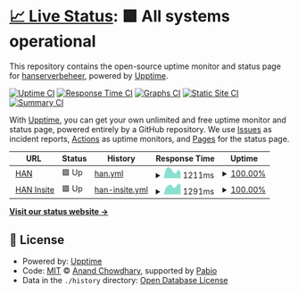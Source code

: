 # [📈 Live Status](https://hanserverbeheer.github.io/han.nl-upptime): <!--live status--> **🟩 All systems operational**

This repository contains the open-source uptime monitor and status page for [hanserverbeheer](https://hanserverbeheer.github.io/han.nl-upptime), powered by [Upptime](https://github.com/upptime/upptime).

[![Uptime CI](https://github.com/hanserverbeheer/han.nl-upptime/workflows/Uptime%20CI/badge.svg)](https://github.com/hanserverbeheer/han.nl-upptime/actions?query=workflow%3A%22Uptime+CI%22)
[![Response Time CI](https://github.com/hanserverbeheer/han.nl-upptime/workflows/Response%20Time%20CI/badge.svg)](https://github.com/hanserverbeheer/han.nl-upptime/actions?query=workflow%3A%22Response+Time+CI%22)
[![Graphs CI](https://github.com/hanserverbeheer/han.nl-upptime/workflows/Graphs%20CI/badge.svg)](https://github.com/hanserverbeheer/han.nl-upptime/actions?query=workflow%3A%22Graphs+CI%22)
[![Static Site CI](https://github.com/hanserverbeheer/han.nl-upptime/workflows/Static%20Site%20CI/badge.svg)](https://github.com/hanserverbeheer/han.nl-upptime/actions?query=workflow%3A%22Static+Site+CI%22)
[![Summary CI](https://github.com/hanserverbeheer/han.nl-upptime/workflows/Summary%20CI/badge.svg)](https://github.com/hanserverbeheer/han.nl-upptime/actions?query=workflow%3A%22Summary+CI%22)

With [Upptime](https://upptime.js.org), you can get your own unlimited and free uptime monitor and status page, powered entirely by a GitHub repository. We use [Issues](https://github.com/hanserverbeheer/han.nl-upptime/issues) as incident reports, [Actions](https://github.com/hanserverbeheer/han.nl-upptime/actions) as uptime monitors, and [Pages](https://hanserverbeheer.github.io/han.nl-upptime) for the status page.

<!--start: status pages-->
<!-- This summary is generated by Upptime (https://github.com/upptime/upptime) -->
<!-- Do not edit this manually, your changes will be overwritten -->
<!-- prettier-ignore -->
| URL | Status | History | Response Time | Uptime |
| --- | ------ | ------- | ------------- | ------ |
| <img alt="" src="https://icons.duckduckgo.com/ip3/www.han.nl.ico" height="13"> [HAN](https://www.han.nl) | 🟩 Up | [han.yml](https://github.com/hanserverbeheer/han.nl-upptime/commits/HEAD/history/han.yml) | <details><summary><img alt="Response time graph" src="./graphs/han/response-time-week.png" height="20"> 1211ms</summary><br><a href="https://hanserverbeheer.github.io/han.nl-upptime/history/han"><img alt="Response time 1171" src="https://img.shields.io/endpoint?url=https%3A%2F%2Fraw.githubusercontent.com%2Fhanserverbeheer%2Fhan.nl-upptime%2FHEAD%2Fapi%2Fhan%2Fresponse-time.json"></a><br><a href="https://hanserverbeheer.github.io/han.nl-upptime/history/han"><img alt="24-hour response time 1305" src="https://img.shields.io/endpoint?url=https%3A%2F%2Fraw.githubusercontent.com%2Fhanserverbeheer%2Fhan.nl-upptime%2FHEAD%2Fapi%2Fhan%2Fresponse-time-day.json"></a><br><a href="https://hanserverbeheer.github.io/han.nl-upptime/history/han"><img alt="7-day response time 1211" src="https://img.shields.io/endpoint?url=https%3A%2F%2Fraw.githubusercontent.com%2Fhanserverbeheer%2Fhan.nl-upptime%2FHEAD%2Fapi%2Fhan%2Fresponse-time-week.json"></a><br><a href="https://hanserverbeheer.github.io/han.nl-upptime/history/han"><img alt="30-day response time 1162" src="https://img.shields.io/endpoint?url=https%3A%2F%2Fraw.githubusercontent.com%2Fhanserverbeheer%2Fhan.nl-upptime%2FHEAD%2Fapi%2Fhan%2Fresponse-time-month.json"></a><br><a href="https://hanserverbeheer.github.io/han.nl-upptime/history/han"><img alt="1-year response time 1171" src="https://img.shields.io/endpoint?url=https%3A%2F%2Fraw.githubusercontent.com%2Fhanserverbeheer%2Fhan.nl-upptime%2FHEAD%2Fapi%2Fhan%2Fresponse-time-year.json"></a></details> | <details><summary><a href="https://hanserverbeheer.github.io/han.nl-upptime/history/han">100.00%</a></summary><a href="https://hanserverbeheer.github.io/han.nl-upptime/history/han"><img alt="All-time uptime 99.83%" src="https://img.shields.io/endpoint?url=https%3A%2F%2Fraw.githubusercontent.com%2Fhanserverbeheer%2Fhan.nl-upptime%2FHEAD%2Fapi%2Fhan%2Fuptime.json"></a><br><a href="https://hanserverbeheer.github.io/han.nl-upptime/history/han"><img alt="24-hour uptime 100.00%" src="https://img.shields.io/endpoint?url=https%3A%2F%2Fraw.githubusercontent.com%2Fhanserverbeheer%2Fhan.nl-upptime%2FHEAD%2Fapi%2Fhan%2Fuptime-day.json"></a><br><a href="https://hanserverbeheer.github.io/han.nl-upptime/history/han"><img alt="7-day uptime 100.00%" src="https://img.shields.io/endpoint?url=https%3A%2F%2Fraw.githubusercontent.com%2Fhanserverbeheer%2Fhan.nl-upptime%2FHEAD%2Fapi%2Fhan%2Fuptime-week.json"></a><br><a href="https://hanserverbeheer.github.io/han.nl-upptime/history/han"><img alt="30-day uptime 100.00%" src="https://img.shields.io/endpoint?url=https%3A%2F%2Fraw.githubusercontent.com%2Fhanserverbeheer%2Fhan.nl-upptime%2FHEAD%2Fapi%2Fhan%2Fuptime-month.json"></a><br><a href="https://hanserverbeheer.github.io/han.nl-upptime/history/han"><img alt="1-year uptime 99.83%" src="https://img.shields.io/endpoint?url=https%3A%2F%2Fraw.githubusercontent.com%2Fhanserverbeheer%2Fhan.nl-upptime%2FHEAD%2Fapi%2Fhan%2Fuptime-year.json"></a></details>
| <img alt="" src="https://icons.duckduckgo.com/ip3/www1.han.nl.ico" height="13"> [HAN Insite](https://www1.han.nl) | 🟩 Up | [han-insite.yml](https://github.com/hanserverbeheer/han.nl-upptime/commits/HEAD/history/han-insite.yml) | <details><summary><img alt="Response time graph" src="./graphs/han-insite/response-time-week.png" height="20"> 1291ms</summary><br><a href="https://hanserverbeheer.github.io/han.nl-upptime/history/han-insite"><img alt="Response time 1144" src="https://img.shields.io/endpoint?url=https%3A%2F%2Fraw.githubusercontent.com%2Fhanserverbeheer%2Fhan.nl-upptime%2FHEAD%2Fapi%2Fhan-insite%2Fresponse-time.json"></a><br><a href="https://hanserverbeheer.github.io/han.nl-upptime/history/han-insite"><img alt="24-hour response time 1586" src="https://img.shields.io/endpoint?url=https%3A%2F%2Fraw.githubusercontent.com%2Fhanserverbeheer%2Fhan.nl-upptime%2FHEAD%2Fapi%2Fhan-insite%2Fresponse-time-day.json"></a><br><a href="https://hanserverbeheer.github.io/han.nl-upptime/history/han-insite"><img alt="7-day response time 1291" src="https://img.shields.io/endpoint?url=https%3A%2F%2Fraw.githubusercontent.com%2Fhanserverbeheer%2Fhan.nl-upptime%2FHEAD%2Fapi%2Fhan-insite%2Fresponse-time-week.json"></a><br><a href="https://hanserverbeheer.github.io/han.nl-upptime/history/han-insite"><img alt="30-day response time 1230" src="https://img.shields.io/endpoint?url=https%3A%2F%2Fraw.githubusercontent.com%2Fhanserverbeheer%2Fhan.nl-upptime%2FHEAD%2Fapi%2Fhan-insite%2Fresponse-time-month.json"></a><br><a href="https://hanserverbeheer.github.io/han.nl-upptime/history/han-insite"><img alt="1-year response time 1144" src="https://img.shields.io/endpoint?url=https%3A%2F%2Fraw.githubusercontent.com%2Fhanserverbeheer%2Fhan.nl-upptime%2FHEAD%2Fapi%2Fhan-insite%2Fresponse-time-year.json"></a></details> | <details><summary><a href="https://hanserverbeheer.github.io/han.nl-upptime/history/han-insite">100.00%</a></summary><a href="https://hanserverbeheer.github.io/han.nl-upptime/history/han-insite"><img alt="All-time uptime 99.83%" src="https://img.shields.io/endpoint?url=https%3A%2F%2Fraw.githubusercontent.com%2Fhanserverbeheer%2Fhan.nl-upptime%2FHEAD%2Fapi%2Fhan-insite%2Fuptime.json"></a><br><a href="https://hanserverbeheer.github.io/han.nl-upptime/history/han-insite"><img alt="24-hour uptime 100.00%" src="https://img.shields.io/endpoint?url=https%3A%2F%2Fraw.githubusercontent.com%2Fhanserverbeheer%2Fhan.nl-upptime%2FHEAD%2Fapi%2Fhan-insite%2Fuptime-day.json"></a><br><a href="https://hanserverbeheer.github.io/han.nl-upptime/history/han-insite"><img alt="7-day uptime 100.00%" src="https://img.shields.io/endpoint?url=https%3A%2F%2Fraw.githubusercontent.com%2Fhanserverbeheer%2Fhan.nl-upptime%2FHEAD%2Fapi%2Fhan-insite%2Fuptime-week.json"></a><br><a href="https://hanserverbeheer.github.io/han.nl-upptime/history/han-insite"><img alt="30-day uptime 100.00%" src="https://img.shields.io/endpoint?url=https%3A%2F%2Fraw.githubusercontent.com%2Fhanserverbeheer%2Fhan.nl-upptime%2FHEAD%2Fapi%2Fhan-insite%2Fuptime-month.json"></a><br><a href="https://hanserverbeheer.github.io/han.nl-upptime/history/han-insite"><img alt="1-year uptime 99.83%" src="https://img.shields.io/endpoint?url=https%3A%2F%2Fraw.githubusercontent.com%2Fhanserverbeheer%2Fhan.nl-upptime%2FHEAD%2Fapi%2Fhan-insite%2Fuptime-year.json"></a></details>

<!--end: status pages-->

[**Visit our status website →**](https://hanserverbeheer.github.io/han.nl-upptime)

## 📄 License

- Powered by: [Upptime](https://github.com/upptime/upptime)
- Code: [MIT](./LICENSE) © [Anand Chowdhary](https://anandchowdhary.com), supported by [Pabio](https://pabio.com)
- Data in the `./history` directory: [Open Database License](https://opendatacommons.org/licenses/odbl/1-0/)
